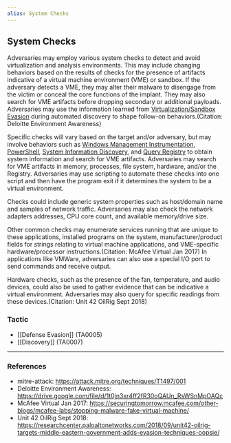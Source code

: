 ```yaml
---
alias: System Checks
---
```


## System Checks

Adversaries may employ various system checks to detect and avoid virtualization and analysis environments. This may include changing behaviors based on the results of checks for the presence of artifacts indicative of a virtual machine environment (VME) or sandbox. If the adversary detects a VME, they may alter their malware to disengage from the victim or conceal the core functions of the implant. They may also search for VME artifacts before dropping secondary or additional payloads. Adversaries may use the information learned from [Virtualization/Sandbox Evasion](https://attack.mitre.org/techniques/T1497) during automated discovery to shape follow-on behaviors.(Citation: Deloitte Environment Awareness)

Specific checks will vary based on the target and/or adversary, but may involve behaviors such as [Windows Management Instrumentation](https://attack.mitre.org/techniques/T1047), [PowerShell](https://attack.mitre.org/techniques/T1059/001), [System Information Discovery](https://attack.mitre.org/techniques/T1082), and [Query Registry](https://attack.mitre.org/techniques/T1012) to obtain system information and search for VME artifacts. Adversaries may search for VME artifacts in memory, processes, file system, hardware, and/or the Registry. Adversaries may use scripting to automate these checks  into one script and then have the program exit if it determines the system to be a virtual environment. 

Checks could include generic system properties such as host/domain name and samples of network traffic. Adversaries may also check the network adapters addresses, CPU core count, and available memory/drive size. 

Other common checks may enumerate services running that are unique to these applications, installed programs on the system, manufacturer/product fields for strings relating to virtual machine applications, and VME-specific hardware/processor instructions.(Citation: McAfee Virtual Jan 2017) In applications like VMWare, adversaries can also use a special I/O port to send commands and receive output. 
 
Hardware checks, such as the presence of the fan, temperature, and audio devices, could also be used to gather evidence that can be indicative a virtual environment. Adversaries may also query for specific readings from these devices.(Citation: Unit 42 OilRig Sept 2018)


### Tactic

- [[Defense Evasion]] (TA0005)
- [[Discovery]] (TA0007)


---
### References

- mitre-attack: https://attack.mitre.org/techniques/T1497/001
- Deloitte Environment Awareness: https://drive.google.com/file/d/1t0jn3xr4ff2fR30oQAUn_RsWSnMpOAQc
- McAfee Virtual Jan 2017: https://securingtomorrow.mcafee.com/other-blogs/mcafee-labs/stopping-malware-fake-virtual-machine/
- Unit 42 OilRig Sept 2018: https://researchcenter.paloaltonetworks.com/2018/09/unit42-oilrig-targets-middle-eastern-government-adds-evasion-techniques-oopsie/
